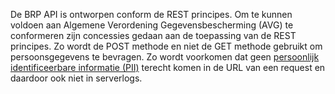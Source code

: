 De BRP API is ontworpen conform de REST principes. Om te kunnen voldoen aan Algemene Verordening Gegevensbescherming (AVG) te conformeren zijn concessies gedaan aan de toepassing van de REST principes. Zo wordt de POST methode en niet de GET methode gebruikt om persoonsgegevens te bevragen. Zo wordt voorkomen dat geen [persoonlijk identificeerbare informatie (PII)](https://piwikpro.nl/blog/pii-niet-pii-en-persoonsgegevens/) terecht komen in de URL van een request en daardoor ook niet in serverlogs.
